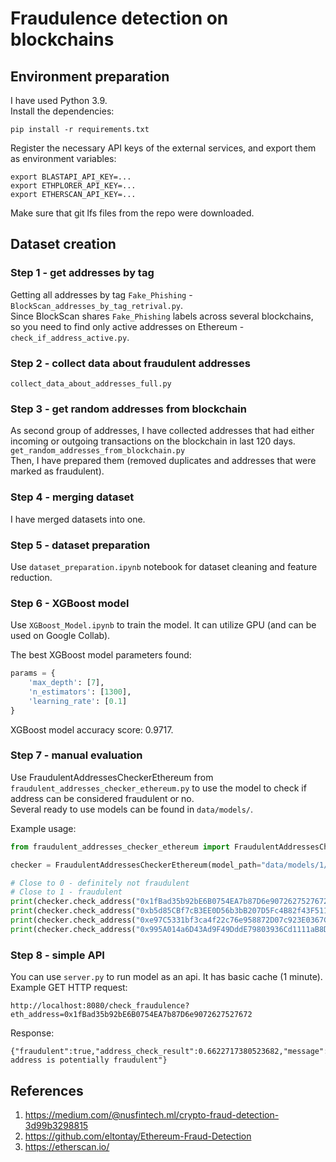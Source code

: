 # Fraudulence detection on blockchains 

## Environment preparation

I have used Python 3.9.  
Install the dependencies:
```shell
pip install -r requirements.txt
```

Register the necessary API keys of the external services, and export them as environment variables:  
```shell
export BLASTAPI_API_KEY=...
export ETHPLORER_API_KEY=...
export ETHERSCAN_API_KEY=... 
```

Make sure that git lfs files from the repo were downloaded.

## Dataset creation
### Step 1 - get addresses by tag
Getting all addresses by tag `Fake_Phishing` - `BlockScan_addresses_by_tag_retrival.py`.  
Since BlockScan shares `Fake_Phishing` labels across several blockchains, so you need to find only active addresses on Ethereum - `check_if_address_active.py`.

### Step 2 - collect data about fraudulent addresses

`collect_data_about_addresses_full.py`

### Step 3 - get random addresses from blockchain
As second group of addresses, I have collected addresses that had either incoming or outgoing transactions on the blockchain in last 120 days.  
`get_random_addresses_from_blockchain.py`  
Then, I have prepared them (removed duplicates and addresses that were marked as fraudulent).

### Step 4 - merging dataset
I have merged datasets into one.

### Step 5 - dataset preparation
Use `dataset_preparation.ipynb` notebook for dataset cleaning and feature reduction.

### Step 6 - XGBoost model
Use `XGBoost_Model.ipynb` to train the model. It can utilize GPU (and can be used on Google Collab).  

The best XGBoost model parameters found:
```python
params = {
    'max_depth': [7],
    'n_estimators': [1300],
    'learning_rate': [0.1]
}
```

XGBoost model accuracy score: 0.9717.

### Step 7 - manual evaluation
Use FraudulentAddressesCheckerEthereum from `fraudulent_addresses_checker_ethereum.py` to use the model to check if address can be considered fraudulent or no.  
Several ready to use models can be found in `data/models/`.

Example usage:
```python
from fraudulent_addresses_checker_ethereum import FraudulentAddressesCheckerEthereum

checker = FraudulentAddressesCheckerEthereum(model_path="data/models/1/xgboost_model.json", scaler_path="data/models/1/scaler.gz")

# Close to 0 - definitely not fraudulent
# Close to 1 - fraudulent
print(checker.check_address("0x1fBad35b92bE6B0754EA7b87D6e9072627527672"))  # Fake_Phishing327049
print(checker.check_address("0xb5d85CBf7cB3EE0D56b3bB207D5Fc4B82f43F511"))  # Coinbase 5
print(checker.check_address("0xe97C5331bf3ca4f22c76e958872D07c923E0367C"))  # Random addresses
print(checker.check_address("0x995A014a6D43Ad9F49DddE79803936Cd1111aB8D"))  # Random addresses
```

### Step 8 - simple API
You can use `server.py` to run model as an api. It has basic cache (1 minute).    
Example GET HTTP request:
```http request
http://localhost:8080/check_fraudulence?eth_address=0x1fBad35b92bE6B0754EA7b87D6e9072627527672
```
Response:
```http request
{"fraudulent":true,"address_check_result":0.6622717380523682,"message":"This address is potentially fraudulent"}
```

## References
1. https://medium.com/@nusfintech.ml/crypto-fraud-detection-3d99b3298815
2. https://github.com/eltontay/Ethereum-Fraud-Detection
3. https://etherscan.io/